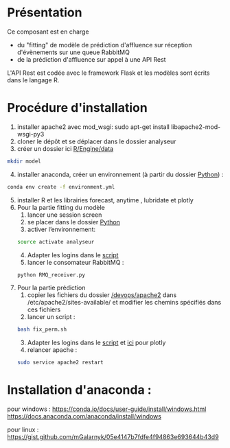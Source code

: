 # Présentation
Ce composant est en charge 
*  du "fitting" de modèle de prédiction d'affluence sur réception d'évènements sur une queue RabbitMQ 
*  de la prédiction d'affluence sur appel à une API Rest

L'API Rest est codée avec le framework Flask et les modèles sont écrits dans le langage R.

# Procédure d'installation
1. installer apache2 avec mod_wsgi: sudo apt-get install libapache2-mod-wsgi-py3
2. cloner le dépôt et se déplacer dans le dossier analyseur
3. créer un dossier ici [R/Engine/data](./R/Engine/data)
```bash 
mkdir model
```
4. installer anaconda, créer un environnement (à partir du dossier [Python](./Python)) :
```bash 
conda env create -f environment.yml
```
5. installer R et les librairies forecast, anytime , lubridate et plotly
6. Pour la partie fitting du modèle
   1. lancer une session screen
   2. se placer dans le dossier  [Python](./Python)
   3. activer l’environnement: 
   ```bash 
   source activate analyseur
   ```
   4. Adapter les logins dans le [script](./Python/RMQ_receiver.py)
   5. lancer le consomateur RabbitMQ : 
   ```bash 
   python RMQ_receiver.py
   ```
7. Pour la partie prédiction 
   1. copier les fichiers du dossier [/devops/apache2](./devops/apache2) dans /etc/apache2/sites-available/ et modifier les chemins spécifiés dans ces fichiers
   2. lancer un script : 
   ```bash 
   bash fix_perm.sh
   ```
   3. Adapter les logins dans le [script](./Python/DataLoader.py) et [ici](./R/Engine/src/forecasterService.R) pour plotly 
   4. relancer apache : 
   ```bash 
   sudo service apache2 restart
   ```

# Installation d'anaconda :  
pour windows :
https://conda.io/docs/user-guide/install/windows.html
https://docs.anaconda.com/anaconda/install/windows

pour linux :
https://gist.github.com/mGalarnyk/05e4147b7fdfe4f94863e693644b43d9

